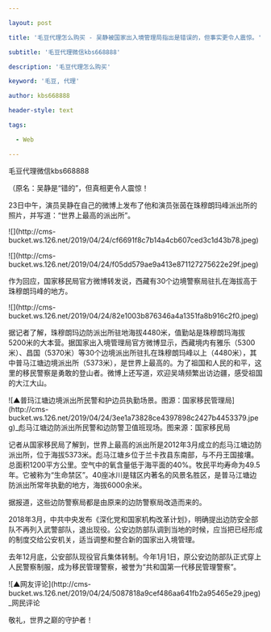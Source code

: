 ---
layout: post
title: '毛豆代理怎么购买 - 吴静被国家出入境管理局指出是错误的，但事实更令人震惊。'
subtitle: '毛豆代理微信kbs668888'
description: '毛豆代理怎么购买'
keyword: '毛豆, 代理'
author: kbs668888
header-style: text
tags:
  - Web
---
毛豆代理微信kbs668888

（原名：吴静是“错的”，但真相更令人震惊！

23日中午，演员吴静在自己的微博上发布了他和演员张茵在珠穆朗玛峰派出所的照片，并写道：“世界上最高的派出所”。

![](http://cms-
bucket.ws.126.net/2019/04/24/cf6691f8c7b14a4cb607ced3c1d43b78.jpeg)

![](http://cms-
bucket.ws.126.net/2019/04/24/f05dd579ae9a413e871127275622e29f.jpeg)

作为回应，国家移民局官方微博转发说，西藏有30个边境警察局驻扎在海拔高于珠穆朗玛峰的地方。

![](http://cms-
bucket.ws.126.net/2019/04/24/82e1003b876346a4a1351fa8b916c2f0.jpeg)

据记者了解，珠穆朗玛边防派出所驻地海拔4480米，值勤站是珠穆朗玛海拔5200米的大本营。据国家出入境管理局官方微博显示，西藏境内有雅乐（5300米）、昌国（5370米）等30个边境派出所驻扎在珠穆朗玛峰以上（4480米），其中普马江塘边境派出所（5373米），是世界上最高的。为了祖国和人民的和平，这里的移民警察是勇敢的登山者。微博上还写道，欢迎吴靖频繁出访边疆，感受祖国的大江大山。

![▲普玛江塘边境派出所民警和护边员执勤场景。图源：国家移民管理局](http://cms-
bucket.ws.126.net/2019/04/24/3ee1a73828ce4397898c2427b4453379.jpeg)_彪马江塘边防派出所民警和边防警卫值班现场。图来源：国家移民局

记者从国家移民局了解到，世界上最高的派出所是2012年3月成立的彪马江塘边防派出所，位于海拔5373米。彪马江塘乡位于兰卡孜县东南部，与不丹王国接壤。总面积1200平方公里。空气中的氧含量低于海平面的40%。牧民平均寿命为49.5年。它被称为“生命禁区”。40座冰川是辖区内著名的风景名胜区，是普马江塘边防派出所常年执勤的地方，海拔6000余米。

据报道，这些边防警察局都是由原来的边防警察局改造而来的。

2018年3月，中共中央发布《深化党和国家机构改革计划》，明确提出边防安全部队不再列入武警部队，退出现役。公安边防部队调到当地的时候，应当把已经形成的制度交给公安机关，适当调整和整合新的国家出入境管理。

去年12月底，公安部队现役官兵集体转制。今年1月1日，原公安边防部队正式穿上人民警察制服，成为移民管理警察，被誉为“共和国第一代移民管理警察”。

![▲网友评论](http://cms-
bucket.ws.126.net/2019/04/24/5087818a9cef486aa641fb2a95465e29.jpeg)_网民评论

敬礼，世界之巅的守护者！

